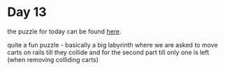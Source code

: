 # Day 13

the puzzle for today can be found [here](https://adventofcode.com/2018/day/13).

quite a fun puzzle - basically a big labyrinth where we are asked to
move carts on rails till they collide and for the second part till only
one is left (when removing colliding carts)
